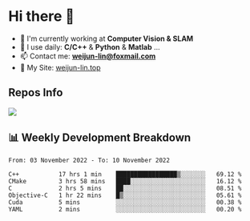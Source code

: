 # Hi there 👋

<!--
**Weijun-Lin/Weijun-Lin** is a ✨ _special_ ✨ repository because its `README.md` (this file) appears on your GitHub profile.

Here are some ideas to get you started:

- 🔭 I’m currently working on ...
- 🌱 I’m currently learning ...
- 👯 I’m looking to collaborate on ...
- 🤔 I’m looking for help with ...
- 💬 Ask me about ...
- 📫 How to reach me: ...
- 😄 Pronouns: ...
- ⚡ Fun fact: ...
-->

- 🏢 I'm currently working at **Computer Vision & SLAM**
- 🚀 I use daily: **C/C++** & **Python** & **Matlab** ...
- 📫 Contact me: **weijun-lin@foxmail.com**
- 🔗 My Site: [weijun-lin.top](https://weijun-lin.top/p)

  

## Repos Info
![](https://github-readme-stats.vercel.app/api?username=Weijun-Lin&theme=cobalt)

## 📊 Weekly Development Breakdown

<!--START_SECTION:waka-->

```text
From: 03 November 2022 - To: 10 November 2022

C++           17 hrs 1 min    █████████████████▒░░░░░░░   69.12 %
CMake         3 hrs 58 mins   ████░░░░░░░░░░░░░░░░░░░░░   16.12 %
C             2 hrs 5 mins    ██░░░░░░░░░░░░░░░░░░░░░░░   08.51 %
Objective-C   1 hr 22 mins    █▒░░░░░░░░░░░░░░░░░░░░░░░   05.61 %
Cuda          5 mins          ░░░░░░░░░░░░░░░░░░░░░░░░░   00.38 %
YAML          2 mins          ░░░░░░░░░░░░░░░░░░░░░░░░░   00.20 %
```

<!--END_SECTION:waka-->
